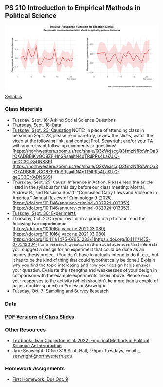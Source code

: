 ## PS 210 Introduction to Empirical Methods in Political Science

<img src="Slides/images/electiondenialpod.png" width="800">

[Syllabus](https://jnseawright.github.io/ps210/syllabus.html)

### Class Materials

* [Tuesday, Sept. 16: Asking Social Science Questions](https://jnseawright.github.io/ps210/Slides/AskingQuestions.html#1)
* [Thursday, Sept. 18: Data](https://jnseawright.github.io/ps210/Slides/Data.html#1)
* [Tuesday, Sept. 23: Causation](https://jnseawright.github.io/ps210/Slides/Causation.html#1)
    NOTE: In place of attending class in person on Sept. 23, please read carefully, review the slides, watch the video at the following link, and contact Prof. Seawright and/or your TA with any relevant follow-up comments or questions! [https://northwestern.zoom.us/rec/share/Q3kWcjscgQ3fimzNfRoWnOa3rOKADBBlKiyGO8ZFH1nSRsaultN4gTRdPRs4LaKU.Q-qeQC3Cr8yDNS89](https://northwestern.zoom.us/rec/share/Q3kWcjscgQ3fimzNfRoWnOa3rOKADBBlKiyGO8ZFH1nSRsaultN4gTRdPRs4LaKU.Q-qeQC3Cr8yDNS89)
* Thursday, Sept. 25: Causal Inference in Action. Please read the article listed in the syllabus for this day before our class meeting: Morral, Andrew R., and Rosanna Smart. "Concealed Carry Laws and Violence in America." Annual Review of Criminology 9 (2025). [https://doi.org/10.1146/annurev-criminol-032924-013352](https://doi.org/10.1146/annurev-criminol-032924-013352).
* [Tuesday, Sept. 30: Experiments](https://jnseawright.github.io/ps210/Slides/Experiments.html#1)
* Thursday, Oct. 2: On your own or in a group of up to four, read the following two experiments:
    [https://doi.org/10.1016/j.vaccine.2021.03.080](https://doi.org/10.1016/j.vaccine.2021.03.080)
    [https://doi.org/10.1111/1475-6765.12334](https://doi.org/10.1111/1475-6765.12334)
  For a research question in the social sciences that interests you, suggest a design for an experiment that could be done as an honors thesis project. (You don't have to actually intend to do it, etc., but it has to be the kind of thing that could hypothetically be done.) Explain why you find the topic interesting and how your design helps answer your question. Evaluate the strengths and weaknesses of your design in comparison with the example experiments linked above. Please email your responses to the activity (which shouldn't be more than a couple of pages double-spaced) to Professor Seawright!
* [Tuesday, Oct. 7: Sampling and Survey Research](https://jnseawright.github.io/ps210/Slides/Surveys.html#1)
  
### [Data](https://github.com/jnseawright/ps210/tree/main/Data)

### [PDF Versions of Class Slides](https://github.com/jnseawright/ps210/tree/main/Slides/PDFs/)

### Other Resources

* [Textbook: Jean Clipperton et al. 2022, Empirical Methods in Political Science: An Introduction](https://nulib-oer.github.io/empirical-methods-polisci/)
* Jaye Seawright: Office 316 Scott Hall, 3-5pm Tuesdays, email j-seawright@northwestern.edu

### Homework Assignments

* [First Homework, Due Oct. 9](https://jnseawright.github.io/ps210/Homework/hw1.html)

